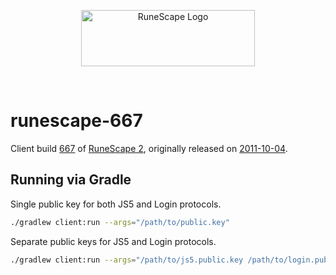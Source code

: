 <p align="center">
    <a href="https://github.com/StrongHold/runescape-667" rel="noopener noreferrer">
        <img src="https://github.com/StrongHold/runescape-667/raw/master/logo.png" alt="RuneScape Logo" width="278" height="90" />
    </a>
</p>
<br />

# runescape-667

Client build [667][build] of [RuneScape 2][rs2], originally released on [2011-10-04][update].

## Running via Gradle

Single public key for both JS5 and Login protocols.

```bash
./gradlew client:run --args="/path/to/public.key"
```

Separate public keys for JS5 and Login protocols.

```bash
./gradlew client:run --args="/path/to/js5.public.key /path/to/login.public.key"
```

[rs2]: https://www.runescape.com/
[build]: https://runescape.wiki/w/Build_number
[update]: https://runescape.wiki/w/Update:Chat_Changes_%26_Camera_Controls
